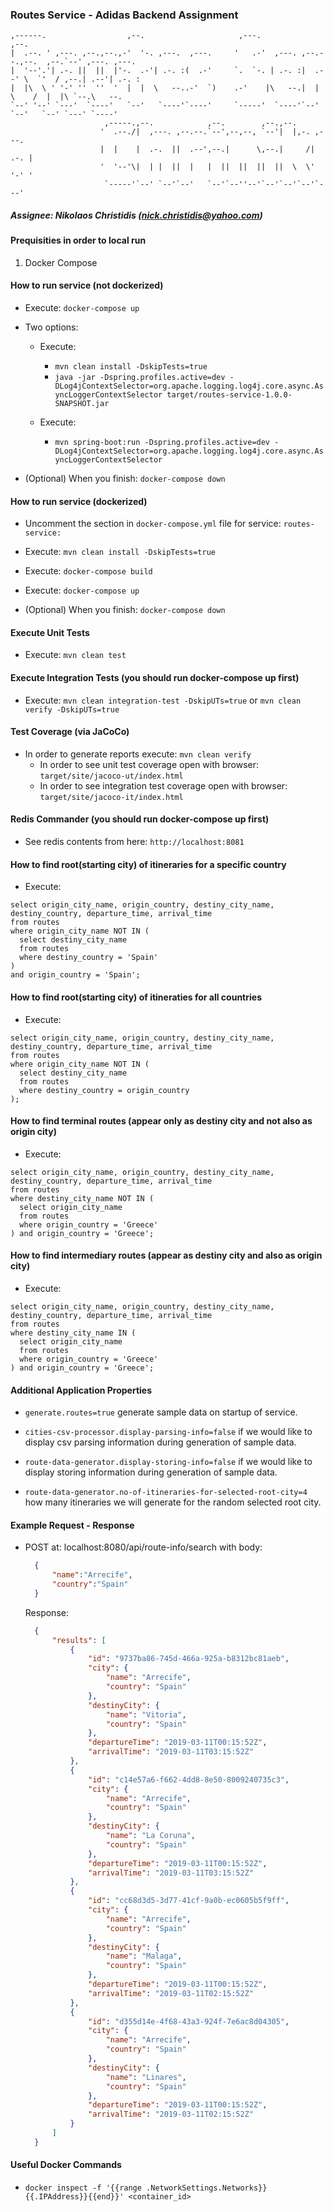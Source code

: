 ### Routes Service - Adidas Backend Assignment


```
,------.                  ,--.                     ,---.                          ,--.
|  .--. ' ,---. ,--.,--.,-'  '-. ,---.  ,---.     '   .-'  ,---. ,--.--.,--.  ,--.`--' ,---. ,---.
|  '--'.'| .-. ||  ||  |'-.  .-'| .-. :(  .-'     `.  `-. | .-. :|  .--' \  `'  / ,--.| .--'| .-. :
|  |\  \ ' '-' ''  ''  '  |  |  \   --..-'  `)    .-'    |\   --.|  |     \    /  |  |\ `--.\   --.
`--' '--' `---'  `----'   `--'   `----'`----'     `-----'  `----'`--'      `--'   `--' `---' `----'
                     ,-----.,--.            ,--.        ,--.,--.
                    '  .--./|  ,---. ,--.--.`--',--,--, `--'|  |,-. ,---.
                    |  |    |  .-.  ||  .--',--.|      \,--.|     /| .-. |
                    '  '--'\|  | |  ||  |   |  ||  ||  ||  ||  \  \' '-' '
                     `-----'`--' `--'`--'   `--'`--''--'`--'`--'`--'`---'                  
```

##### Assignee: Nikolaos Christidis (nick.christidis@yahoo.com)


#### Prequisities in order to local run
1) Docker Compose


#### How to run service (not dockerized)
* Execute: `docker-compose up`

* Two options:
    * Execute: 
        * `mvn clean install -DskipTests=true`
        * `java -jar -Dspring.profiles.active=dev -DLog4jContextSelector=org.apache.logging.log4j.core.async.AsyncLoggerContextSelector target/routes-service-1.0.0-SNAPSHOT.jar`
                
    * Execute:
        * `mvn spring-boot:run -Dspring.profiles.active=dev -DLog4jContextSelector=org.apache.logging.log4j.core.async.AsyncLoggerContextSelector`

* (Optional) When you finish: `docker-compose down`


#### How to run service (dockerized)
* Uncomment the section in `docker-compose.yml` file for service: `routes-service:`

* Execute: `mvn clean install -DskipTests=true`

* Execute: `docker-compose build`

* Execute: `docker-compose up`

* (Optional) When you finish: `docker-compose down`


#### Execute Unit Tests
* Execute: `mvn clean test`


#### Execute Integration Tests (you should run docker-compose up first)
* Execute: `mvn clean integration-test -DskipUTs=true` or `mvn clean verify -DskipUTs=true`


#### Test Coverage (via JaCoCo)
* In order to generate reports execute: `mvn clean verify`
    * In order to see unit test coverage open with browser: `target/site/jacoco-ut/index.html`
    * In order to see integration test coverage open with browser: `target/site/jacoco-it/index.html`


#### Redis Commander (you should run docker-compose up first)
* See redis contents from here: `http://localhost:8081`


#### How to find root(starting city) of itineraries for a specific country
* Execute:

```mysql
select origin_city_name, origin_country, destiny_city_name, destiny_country, departure_time, arrival_time
from routes
where origin_city_name NOT IN (
  select destiny_city_name
  from routes
  where destiny_country = 'Spain'
)
and origin_country = 'Spain';
```


#### How to find root(starting city) of itineraties for all countries
* Execute:
```mysql
select origin_city_name, origin_country, destiny_city_name, destiny_country, departure_time, arrival_time
from routes
where origin_city_name NOT IN (
  select destiny_city_name
  from routes
  where destiny_country = origin_country
);
```


#### How to find terminal routes (appear only as destiny city and not also as origin city)
* Execute:
```mysql
select origin_city_name, origin_country, destiny_city_name, destiny_country, departure_time, arrival_time
from routes
where destiny_city_name NOT IN (
  select origin_city_name
  from routes
  where origin_country = 'Greece'
) and origin_country = 'Greece';
```


#### How to find intermediary routes (appear as destiny city and also as origin city)
* Execute:
```mysql
select origin_city_name, origin_country, destiny_city_name, destiny_country, departure_time, arrival_time
from routes
where destiny_city_name IN (
  select origin_city_name
  from routes
  where origin_country = 'Greece'
) and origin_country = 'Greece';
```


#### Additional Application Properties

* `generate.routes=true` generate sample data on startup of service.

* `cities-csv-processor.display-parsing-info=false` if we would like to display csv parsing information during generation of sample data.

* `route-data-generator.display-storing-info=false` if we would like to display storing information during generation of sample data.

* `route-data-generator.no-of-itineraries-for-selected-root-city=4` how many itineraries we will generate for the random selected root city.


#### Example Request - Response

* POST at: localhost:8080/api/route-info/search
  with body:
  
  ```json
    {
    	"name":"Arrecife",
    	"country":"Spain"
    }

  ```
  
  Response:
  ```json
    {
        "results": [
            {
                "id": "9737ba86-745d-466a-925a-b8312bc81aeb",
                "city": {
                    "name": "Arrecife",
                    "country": "Spain"
                },
                "destinyCity": {
                    "name": "Vitoria",
                    "country": "Spain"
                },
                "departureTime": "2019-03-11T00:15:52Z",
                "arrivalTime": "2019-03-11T03:15:52Z"
            },
            {
                "id": "c14e57a6-f662-4dd8-8e50-8009240735c3",
                "city": {
                    "name": "Arrecife",
                    "country": "Spain"
                },
                "destinyCity": {
                    "name": "La Coruna",
                    "country": "Spain"
                },
                "departureTime": "2019-03-11T00:15:52Z",
                "arrivalTime": "2019-03-11T03:15:52Z"
            },
            {
                "id": "cc68d3d5-3d77-41cf-9a0b-ec0605b5f9ff",
                "city": {
                    "name": "Arrecife",
                    "country": "Spain"
                },
                "destinyCity": {
                    "name": "Malaga",
                    "country": "Spain"
                },
                "departureTime": "2019-03-11T00:15:52Z",
                "arrivalTime": "2019-03-11T02:15:52Z"
            },
            {
                "id": "d355d14e-4f68-43a3-924f-7e6ac8d04305",
                "city": {
                    "name": "Arrecife",
                    "country": "Spain"
                },
                "destinyCity": {
                    "name": "Linares",
                    "country": "Spain"
                },
                "departureTime": "2019-03-11T00:15:52Z",
                "arrivalTime": "2019-03-11T02:15:52Z"
            }
        ]
    }
  ```




#### Useful Docker Commands

* `docker inspect -f '{{range .NetworkSettings.Networks}}{{.IPAddress}}{{end}}' <container_id>`
